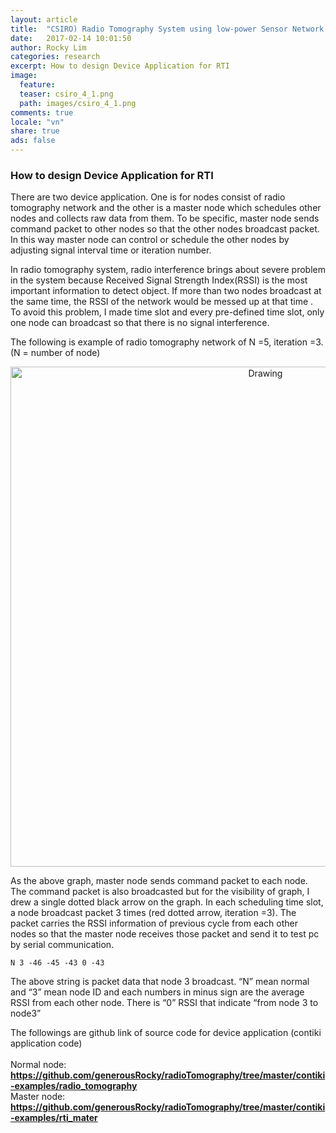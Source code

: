 ```yaml
---
layout: article
title:  "CSIRO) Radio Tomography System using low-power Sensor Network Device (4)"
date:   2017-02-14 10:01:50
author: Rocky Lim
categories: research
excerpt: How to design Device Application for RTI
image:
  feature:
  teaser: csiro_4_1.png
  path: images/csiro_4_1.png
comments: true
locale: "vn"
share: true
ads: false
---
```


### How to design Device Application for RTI

There are two device application. One is for nodes consist of radio tomography network and the other is a master node which schedules other nodes and collects raw data from them. To be specific, master node sends command packet to other nodes so that the other nodes broadcast packet. In this way master node can control or schedule the other nodes by adjusting signal interval time or iteration number.<br />

In radio tomography system, radio interference brings about severe problem in the system because Received Signal Strength Index(RSSI) is the most important information to detect object. If more than two nodes broadcast at the same time, the RSSI of the network would be messed up at that time . To avoid this problem,  I made time slot and every pre-defined time slot, only one node can broadcast so that there is no signal interference.<br />

The following is example of radio tomography network of N =5, iteration =3. (N = number of node)

<p style="text-align: center;">
	<img src="{{ site.url }}/images/csiro_4_1.png" alt="Drawing" style="width: 800px;"/>
</p>

As the above graph, master node sends command packet to each node. The command packet is also broadcasted but for the visibility of graph, I drew a single dotted black arrow on the graph. In each scheduling time slot, a node broadcast packet 3 times (red dotted arrow, iteration =3). The packet carries the RSSI information of previous cycle from each other nodes so that the master node receives those packet and send it to test pc by serial communication.

	N 3 -46 -45 -43 0 -43

The above string is packet data that node 3 broadcast. “N” mean normal and “3” mean node ID and each numbers in minus sign are the average RSSI from each other node. There is “0” RSSI that indicate “from node 3 to node3”

The followings are github link of source code for device application (contiki application code)<br /><br />
Normal node: **<https://github.com/generousRocky/radioTomography/tree/master/contiki-examples/radio_tomography>**<br />
Master node: **<https://github.com/generousRocky/radioTomography/tree/master/contiki-examples/rti_mater>**
